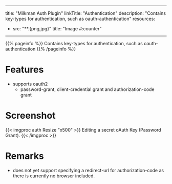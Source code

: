 
---
title: "Milkman Auth Plugin"
linkTitle: "Authentication"
description: "Contains key-types for authentication, such as oauth-authentication"
resources:
- src: "**.{png,jpg}"
  title: "Image #:counter"
---

{{% pageinfo %}}
Contains key-types for authentication, such as oauth-authentication
{{% /pageinfo %}}


# Features
* supports oauth2
  * password-grant, client-credential grant and authorization-code grant

# Screenshot

{{< imgproc auth Resize "x500" >}}
Editing a secret oAuth Key (Password Grant).
{{< /imgproc >}}


# Remarks
* does not yet support specifying a redirect-url for authorization-code as there is currently no browser included.

